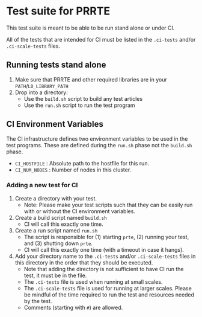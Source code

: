 # Test suite for PRRTE

This test suite is meant to be able to be run stand alone or under CI.

All of the tests that are intended for CI must be listed in the  `.ci-tests` and/or `.ci-scale-tests` files.

## Running tests stand alone

 1. Make sure that PRRTE and other required libraries are in your `PATH`/`LD_LIBRARY_PATH`
 2. Drop into a directory:
    - Use the `build.sh` script to build any test articles
    - Use the `run.sh` script to run the test program


## CI Environment Variables

The CI infrastructure defines two environment variables to be used in the test programs. These are defined during the `run.sh` phase not the `build.sh` phase.

 * `CI_HOSTFILE` : Absolute path to the hostfile for this run.
 * `CI_NUM_NODES` : Number of nodes in this cluster.


### Adding a new test for CI

 1. Create a directory with your test.
    - Note: Please make your test scripts such that they can be easily run with or without the CI environment variables.
 2. Create a build script named `build.sh`
    - CI will call this exactly one time.
 3. Create a run script named `run.sh`
    - The script is responsible for (1) starting `prte`, (2) running your test, and (3) shutting down `prte`.
    - CI will call this exactly one time (with a timeout in case it hangs).
 4. Add your directory name to the `.ci-tests` and/or `.ci-scale-tests` files in this directory in the order that they should be executed.
    - Note that adding the directory is not sufficient to have CI run the test, it must be in the file.
    - The `.ci-tests` file is used when running at small scales.
    - The `.ci-scale-tests` file is used for running at larger scales. Please be mindful of the time required to run the test and resources needed by the test.
    - Comments (starting with `#`) are allowed.
